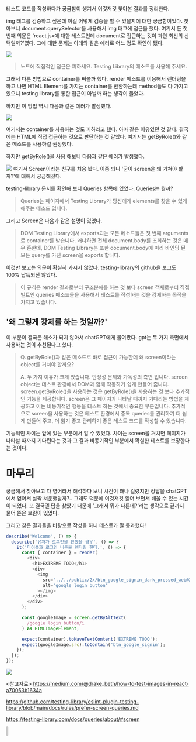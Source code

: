 테스트 코드를 작성하다가 궁금함이 생겨서 이것저것 찾아본 결과를 정리한다.

img 태그를 검증하고 싶은데 이걸 어떻게 검증을 할 수 있을지에 대한 궁금함이었다. 찾아보니 document.querySelector을 사용해서 img 태그에 접근을 했다. 여기서 든 첫 번째 의문은 'react jsx에 대한 테스트인데 document로 접근하는 것이 과연 최선의 선택일까?'였다. 그에 대한 문제는 아래와 같은 에러로 어느 정도 확인이 됐다.

![](https://s3.us-west-2.amazonaws.com/secure.notion-static.com/c3311ab5-ee29-4076-be34-d081dd4a79e0/Untitled.png?X-Amz-Algorithm=AWS4-HMAC-SHA256&X-Amz-Content-Sha256=UNSIGNED-PAYLOAD&X-Amz-Credential=AKIAT73L2G45EIPT3X45%2F20230321%2Fus-west-2%2Fs3%2Faws4_request&X-Amz-Date=20230321T154917Z&X-Amz-Expires=86400&X-Amz-Signature=eec2156a6207cf203258ce1905c9aa97d50cc269cff297faa9f481c71c71f3f0&X-Amz-SignedHeaders=host&response-content-disposition=filename%3D%22Untitled.png%22&x-id=GetObject)

> 노드에 직접적인 접근은 피하세요. Testing Library의 메소드를 사용해 주세요.

그래서 다른 방법으로 container를 써볼까 했다. render 메소드를 이용해서 렌더링을 하고 나면 HTML Element를 가지는 container를 반환하는데 method들도 다 가지고 있으니 testing library를 통한 접근이 아닐까 하는 생각이 들었다.

하지만 이 방법 역시 다음과 같은 에러가 발생했다.

![](https://s3.us-west-2.amazonaws.com/secure.notion-static.com/15161ac3-2fe5-4482-9fe4-c1292975c82b/Untitled.png?X-Amz-Algorithm=AWS4-HMAC-SHA256&X-Amz-Content-Sha256=UNSIGNED-PAYLOAD&X-Amz-Credential=AKIAT73L2G45EIPT3X45%2F20230321%2Fus-west-2%2Fs3%2Faws4_request&X-Amz-Date=20230321T155437Z&X-Amz-Expires=86400&X-Amz-Signature=e0a7873986ef926e2d808e5408aac53b3fd0501300771e16ba47e29229567e7a&X-Amz-SignedHeaders=host&response-content-disposition=filename%3D%22Untitled.png%22&x-id=GetObject)

여기서는 container를 사용하는 것도 피하라고 했다. 아마 같은 이유였던 것 같다. 결국에는 HTML에 직접 접근하는 것으로 판단하는 것 같았다. 여기서는 getByRole()와 같은 메소드를 사용하길 권장했다.

하지만 getByRole()을 사용 해보니 다음과 같은 에러가 발생했다.

![](https://s3.us-west-2.amazonaws.com/secure.notion-static.com/283cac58-a6b0-4db9-9f37-6116bddf9920/Untitled.png?X-Amz-Algorithm=AWS4-HMAC-SHA256&X-Amz-Content-Sha256=UNSIGNED-PAYLOAD&X-Amz-Credential=AKIAT73L2G45EIPT3X45%2F20230321%2Fus-west-2%2Fs3%2Faws4_request&X-Amz-Date=20230321T155809Z&X-Amz-Expires=86400&X-Amz-Signature=fae7512dcd6b485c286fd38f7362862d81daec835f80ca1fd83abc51e7738e01&X-Amz-SignedHeaders=host&response-content-disposition=filename%3D%22Untitled.png%22&x-id=GetObject)
여기서 Screen이라는 친구를 처음 봤다. 이쯤 되니 '굳이 screen을 왜 거쳐야 할까?'에 대해서 궁금해졌다.

testing-library 문서를 확인해 보니 Queries 항목에 있었다. Queries는 뭘까?

> Queries는 페이지에서 Testing Library가 당신에게 elements를 찾을 수 있게 해주는 메소드 입니다.

그리고 Screen은 다음과 같은 설명이 있었다.

> DOM Testing Library에서 exports되는 모든 메소드들은 첫 번째 arguments로 container를 받습니다. 왜냐하면 전체 document.body를 조회하는 것은 매우 흔한데, DOM Testing Library는 또한 document.body에 미리 바인딩 된 모든 query를 가진 screen을 exports 합니다.

이것만 보고는 의문이 확실히 가시지 않았다. testing-library의 github을 보고도 100% 납득되진 않았다.

> 이 규칙은 render 결과로부터 구조분해를 하는 것 보다 screen 객체로부터 직접 빌트인 queries 메소드들을 사용해서 테스트를 작성하는 것을 강제하는 목적을 가지고 있습니다.

## **'왜 그렇게 강제를 하는 것일까?'**

이 부분이 결국은 해소가 되지 않아서 chatGPT에게 물어봤다. gpt는 두 가지 측면에서 사용하는 것이 추천된다고 했다.

> Q. getByRole()과 같은 메소드로 바로 접근이 가능한데 왜 screen이라는 object를 거쳐야 할까요?
>
> A. 두 가지 이유가 크게 있습니다. 안정성 문제와 가독성의 측면 입니다.
> screen object는 테스트 환경에서 DOM과 함께 작동하기 쉽게 만들어 줍니다.
> screen.getByRole()을 사용하는 것은 getByRole()을 사용하는 것 보다 추가적인 기능을 제공합니다. screen은 그 페이지가 나타날 때까지 기다리는 방법을 제공하고 이는 비동기적인 행동을 테스트 하는 것에서 중요한 부분입니다. 추가적으로 screen을 사용하는 것은 테스트 환경에서 중복 queries를 관리하기 더 쉽게 만들어 주고, 더 읽기 좋고 관리하기 좋은 테스트 코드를 작성할 수 있습니다.

기능적인 차이는 앞에 있는 부분에서 알 수 있었다. 차이는 screen을 거치면 페이지가 나타날 때까지 기다린다는 것과 그 결과 비동기적인 부분에서 확실한 테스트를 보장한다는 것이다.

# 마무리

궁금해서 찾아보고 다 영어라서 해석하다 보니 시간이 꽤나 걸렸지만 정답을 chatGPT에서 얻어서 살짝 서운했달까?.. 그래도 덕분에 이것저것 읽어 보면서 배울 수 있는 시간이 되었다. 또 결국엔 답을 찾았기 때문에 '그래서 뭐가 다른데?'라는 생각으로 끝까지 물어 뜯은 보람이 있었다.

그리고 찾은 결과들을 바탕으로 작성을 하니 테스트가 잘 통과했다!

```ts
describe('Welcome', () => {
  describe('유저가 로그인을 안했을 경우', () => {
    it('타이틀과 로그인 버튼을 렌더링 한다.', () => {
      const { container } = render(
        <div>
          <h1>EXTREME TODO</h1>
          <div>
            <img
              src="../../public/2x/btn_google_signin_dark_pressed_web@2x.png"
              alt="google login button"
            ></img>
          </div>
        </div>
      );

      const googleImage = screen.getByAltText(
        /google login button/i
      ) as HTMLImageElement;

      expect(container).toHaveTextContent('EXTREME TODO');
      expect(googleImage.src).toContain('btn_google_signin');
    });
  });
});
```

![](https://velog.velcdn.com/images/ferrari_roma/post/f454af61-82e7-4258-a7f5-0ec2f9d85afb/image.png)

<참고자료>
https://medium.com/@drake_beth/how-to-test-images-in-react-a70053b1634a

https://github.com/testing-library/eslint-plugin-testing-library/blob/main/docs/rules/prefer-screen-queries.md

https://testing-library.com/docs/queries/about/#screen

<span style="background-color:rgba(0,0,0,0.2);padding:0.2rem;font-size:1rem;border-radius:5px"></span>
